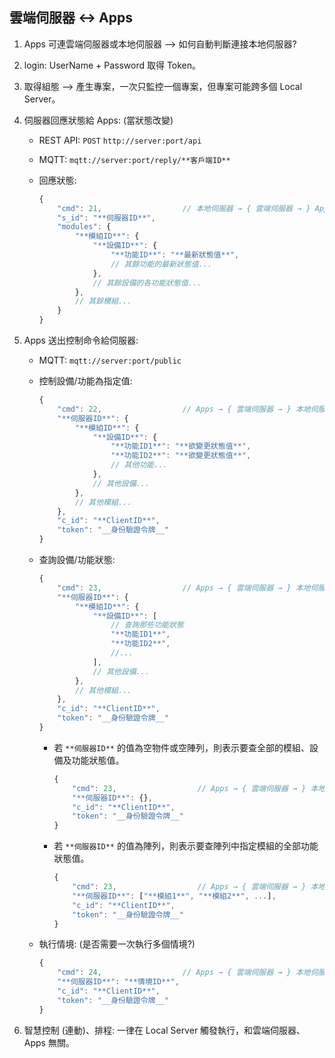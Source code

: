 ## 雲端伺服器 ↔ Apps

1. Apps 可連雲端伺服器或本地伺服器 --> 如何自動判斷連接本地伺服器?

1. login: UserName + Password 取得 Token。

1. 取得組態 --> 產生專案，一次只監控一個專案，但專案可能跨多個 Local Server。

1. 伺服器回應狀態給 Apps: (當狀態改變)
    * REST API: `POST` `http://server:port/api`

    * MQTT: `mqtt://server:port/reply/**客戶端ID**`

    * 回應狀態:
        ```js
        {
            "cmd": 21,                  // 本地伺服器 → { 雲端伺服器 → } Apps
            "s_id": "**伺服器ID**",
            "modules": {
                "**模組ID**": {
                    "**設備ID**": {
                        "**功能ID**": "**最新狀態值**",
                        // 其餘功能的最新狀態值...
                    },
                    // 其餘設備的各功能狀態值...
                },
                // 其餘模組...
            }
        }
        ```

1. Apps 送出控制命令給伺服器:
    * MQTT: `mqtt://server:port/public`

    * 控制設備/功能為指定值:
        ```js
        {
            "cmd": 22,                  // Apps → { 雲端伺服器 → } 本地伺服器
            "**伺服器ID**": {
                "**模組ID**": {
                    "**設備ID**": {
                        "**功能ID1**": "**欲變更狀態值**",
                        "**功能ID2**": "**欲變更狀態值**",
                        // 其他功能...
                    },
                    // 其他設備...
                },
                // 其他模組...
            },
            "c_id": "**ClientID**",
            "token": "__身份驗證令牌__"
        }
        ```

    * 查詢設備/功能狀態:
        ```js
        {
            "cmd": 23,                  // Apps → { 雲端伺服器 → } 本地伺服器
            "**伺服器ID**": {
                "**模組ID**": {
                    "**設備ID**": [
                        // 查詢那些功能狀態
                        "**功能ID1**",
                        "**功能ID2**",
                        //...
                    ],
                    // 其他設備...
                },
                // 其他模組...
            },
            "c_id": "**ClientID**",
            "token": "__身份驗證令牌__"
        }
        ```

        * 若 `**伺服器ID**` 的值為空物件或空陣列，則表示要查全部的模組、設備及功能狀態值。
            ```js
            {
                "cmd": 23,                  // Apps → { 雲端伺服器 → } 本地伺服器
                "**伺服器ID**": {},
                "c_id": "**ClientID**",
                "token": "__身份驗證令牌__"
            }
            ```

        * 若 `**伺服器ID**` 的值為陣列，則表示要查陣列中指定模組的全部功能狀態值。
            ```js
            {
                "cmd": 23,                  // Apps → { 雲端伺服器 → } 本地伺服器
                "**伺服器ID**": ["**模組1**", "**模組2**", ...],
                "c_id": "**ClientID**",
                "token": "__身份驗證令牌__"
            }
            ```

    * 執行情境: (是否需要一次執行多個情境?)
        ```js
        {
            "cmd": 24,                  // Apps → { 雲端伺服器 → } 本地伺服器
            "**伺服器ID**": "**情境ID**",
            "c_id": "**ClientID**",
            "token": "__身份驗證令牌__"
        }
        ```

1. 智慧控制 (連動)、排程: 一律在 Local Server 觸發執行，和雲端伺服器、Apps 無關。
